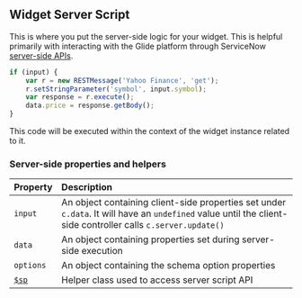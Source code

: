 ## Widget Server Script
This is where you put the server-side logic for your widget. This is helpful primarily with interacting with the Glide platform through ServiceNow [server-side APIs](https://developer.servicenow.com/app.do#!/api_doc?v=helsinki&id=server). 

```javascript
if (input) {
	var r = new RESTMessage('Yahoo Finance', 'get');
	r.setStringParameter('symbol', input.symbol);
	var response = r.execute();
	data.price = response.getBody();
}
```

This code will be executed within the context of the widget instance related to it.

### Server-side properties and helpers

| Property | Description |
| :------ | :----------- |
| `input`   | An object containing client-side properties set under `c.data`. It will have an `undefined` value until the client-side controller calls `c.server.update()` |
| `data` | An object containing properties set during server-side execution |
| `options`    | An object containing the schema option properties |
| [`$sp`](widget_server_script_apis.md#sp-api) | Helper class used to access server script API |
